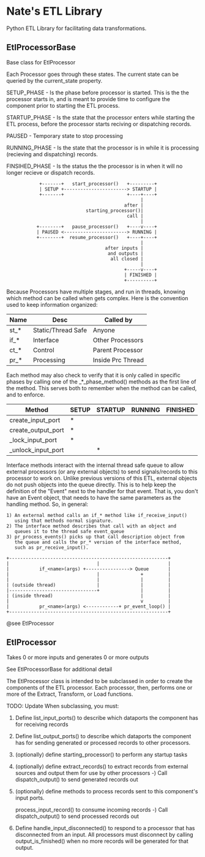 Nate's ETL Library
==================

Python ETL Library for facilitating data transformations.

EtlProcessorBase
----------------

Base class for EtlProcessor

Each Processor goes through these states.  The current state can be queried
by the current_state property.

SETUP_PHASE       - Is the phase before processor is started.  This is the
                    the processor starts in, and is meant to provide time to
                    configure the component prior to starting the ETL process.

STARTUP_PHASE     - Is the state that the processor enters while starting the
                    ETL process, before the processor starts reciving or
                    dispatching records.

PAUSED            - Temporary state to stop processing

RUNNING_PHASE     - Is the state that the processor is in while it is 
                    processing (recieving and dispatching) records.

FINSIHED_PHASE    - Is the status the the processor is in when it will no
                    longer recieve or dispatch records.


                +-------+   start_processor()   +---------+
                | SETUP +-----------------------> STARTUP |
                +-------+                       +----+----+
                                                     |     
                                               after |     
                                 starting_processor()|     
                                                call |     
                                                     |     
               +--------+   pause_processor()   +----v----+
               | PAUSED <-----------------------> RUNNING |
               +--------+  resume_processor()   +----+----+
                                                     |     
                                        after inputs |     
                                         and outputs |     
                                          all closed |     
                                                     |     
                                               +-----v----+
                                               | FINISHED |
                                               +----------+    


Because Processors have multiple stages, and run in threads, knowing
which method can be called when gets complex.  Here is the convention
used to keep information organized:

| Name  |       Desc          |   Called by       |
|-------|---------------------|-------------------|
| st_*  | Static/Thread Safe  | Anyone            |
| if_*  | Interface           | Other Processors  |
| ct_*  | Control             | Parent Processor  |
| pr_*  | Processing          | Inside Prc Thread |

Each method may also check to verify that it is only called in specific
phases by calling one of the _*_phase_method() methods as the first line
of the method.  This serves both to remember when the method can be
called, and to enforce.


|       Method       | SETUP | STARTUP | RUNNING | FINISHED |
|--------------------|-------|---------|---------|----------|
| create_input_port  |   *   |         |         |          |
| create_output_port |   *   |         |         |          |
| _lock_input_port   |   *   |         |         |          |
| _unlock_input_port |       |   *     |         |          |


Interface methods interact with the internal thread safe queue to allow
external processors (or any external objects) to send signals/records to
this processor to work on.  Unlike previous versions of this ETL, external
objects do not push objects into the queue directly.  This is to help
keep the definition of the "Event" next to the handler for that event.
That is, you don't have an Event object, that needs to have the same
parameters as the handling method.  So, in general:

    1) An external method calls an if_* method like if_receive_input()
       using that methods normal signature.
    2) The interface method describes that call with an object and 
       queues it to the thread safe event_queue
    3) pr_process_events() picks up that call description object from
       the queue and calls the pr_* version of the interface method,
       such as pr_receive_input().

    +----------------------------------------------------------+    
    |                                |                         |    
    |           if_<name>(args) +----------------> Queue       |    
    |                                |               +         |
    |                                |               |         |    
    | (outside thread)               |               |         |    
    |--------------------------------+               |         |    
    | (inside thread)                                |         |    
    |                                                v         |    
    |           pr_<name>(args) <------------+ pr_event_loop() |
    +----------------------------------------------------------+

@see EtlProcessor


EtlProcessor
------------

Takes 0 or more inputs and generates 0 or more outputs

See EtlProcessorBase for additional detail

The EtlProcessor class is intended to be subclassed in order to create 
the components of the ETL processor.  Each processor, then, performs one or
more of the Extract, Transform, or Load functions.

TODO: Update
When subclassing, you must:
 1) Define list_input_ports() to describe which dataports the component
    has for receiving records
 2) Define list_output_ports() to describe which dataports the component has
    for sending generated or processed records to other processors.
 3) (optionally) define starting_processor() to perform any startup tasks
 4) (optionally) define extract_records() to extract records from external
     sources and output them for use by other processors
       -) Call dispatch_output() to send generated records out
 5) (optionally) define methods to process records sent to this component's 
    input ports.


     process_input_record() to consume incoming records
       -) Call dispatch_output() to send processed records out
 5) Define handle_input_disconnected() to respond to a processor that has
    disconnected from an input.  All processors must disconnect by calling
    output_is_finished() when no more records will be generated for that
    output.




